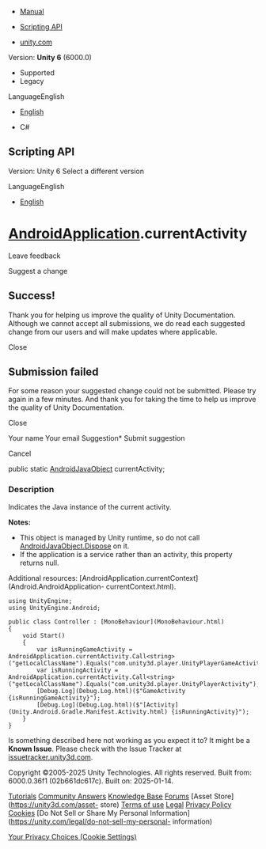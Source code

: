 [ ]()

  * [Manual](../Manual/index.html)
  * [Scripting API](../ScriptReference/index.html)

  * [unity.com](https://unity.com/)

Version: **Unity 6** (6000.0)

  * Supported
  * Legacy

LanguageEnglish

  * [English]()

  * C#

[ ](https://docs.unity3d.com)

## Scripting API

Version: Unity 6 Select a different version

LanguageEnglish

  * [English]()

#  [AndroidApplication](Android.AndroidApplication.html).currentActivity

Leave feedback

Suggest a change

## Success!

Thank you for helping us improve the quality of Unity Documentation. Although
we cannot accept all submissions, we do read each suggested change from our
users and will make updates where applicable.

Close

## Submission failed

For some reason your suggested change could not be submitted. Please <a>try
again</a> in a few minutes. And thank you for taking the time to help us
improve the quality of Unity Documentation.

Close

Your name Your email Suggestion* Submit suggestion

Cancel

[ ]()

public static [AndroidJavaObject](AndroidJavaObject.html) currentActivity;

### Description

Indicates the Java instance of the current activity.

**Notes:**

  * This object is managed by Unity runtime, so do not call [AndroidJavaObject.Dispose](AndroidJavaObject.Dispose.html) on it.
  * If the application is a service rather than an activity, this property returns null.

Additional resources:
[AndroidApplication.currentContext](Android.AndroidApplication-
currentContext.html).

    
    
    using UnityEngine;
    using UnityEngine.Android;  
      
    public class Controller : [MonoBehaviour](MonoBehaviour.html)
    {
        void Start()
        {
            var isRunningGameActivity = AndroidApplication.currentActivity.Call<string>("getLocalClassName").Equals("com.unity3d.player.UnityPlayerGameActivity");
            var isRunningActivity = AndroidApplication.currentActivity.Call<string>("getLocalClassName").Equals("com.unity3d.player.UnityPlayerActivity");
            [Debug.Log](Debug.Log.html)($"GameActivity {isRunningGameActivity}");
            [Debug.Log](Debug.Log.html)($"[Activity](Unity.Android.Gradle.Manifest.Activity.html) {isRunningActivity}");
        }
    }
    

Is something described here not working as you expect it to? It might be a
**Known Issue**. Please check with the Issue Tracker at
[issuetracker.unity3d.com](https://issuetracker.unity3d.com).

Copyright ©2005-2025 Unity Technologies. All rights reserved. Built from:
6000.0.36f1 (02b661dc617c). Built on: 2025-01-14.

[Tutorials](https://unity3d.com/learn) [Community
Answers](https://answers.unity3d.com) [Knowledge
Base](https://support.unity3d.com/hc/en-us)
[Forums](https://forum.unity3d.com) [Asset Store](https://unity3d.com/asset-
store) [Terms of use](https://docs.unity3d.com/Manual/TermsOfUse.html)
[Legal](https://unity.com/legal) [Privacy
Policy](https://unity.com/legal/privacy-policy)
[Cookies](https://unity.com/legal/cookie-policy) [Do Not Sell or Share My
Personal Information](https://unity.com/legal/do-not-sell-my-personal-
information)

[Your Privacy Choices (Cookie Settings)](javascript:void\(0\);)

